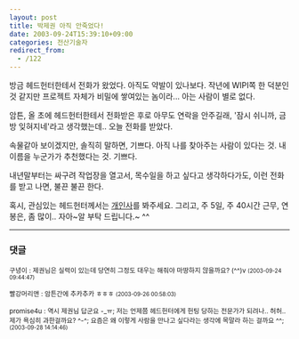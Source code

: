 ```yaml
---
layout: post
title: 박제권 아직 안죽었다!
date: 2003-09-24T15:39:10+09:00
categories: 전산기술자
redirect_from:
  - /122
---
```


방금 헤드헌터한테서 전화가 왔었다. 아직도 약발이 있나보다. 작년에 WIPI쪽 한 덕분인 것 같지만 프로젝트 자체가 비밀에 쌓여있는 놈이라... 아는 사람이 별로 없다.

암튼, 올 초에 헤드헌터한테서 전화받은 후로 아무도 연락을 안주길래, '잠시 쉬니까, 금방 잊혀지네'라고 생각했는데.. 오늘 전화를 받았다.

속물같아 보이겠지만, 솔직히 말하면, 기쁘다. 아직 나를 찾아주는 사람이 있다는 것. 내이름을 누군가가 추천했다는 것. 기쁘다.

내년말부터는 싸구려 작업장을 열고서, 목수일을 하고 싶다고 생각하다가도, 이런 전화를 받고 나면, 불끈 불끈 한다.

혹시, 관심있는 헤드헌터께서는 <a href="/110">개인사</a>를 봐주세요. 그리고, 주 5일, 주 40시간 근무, 연봉은, 좀 많이.. 자아~알 부탁 드립니다.~ ^^

* * *

### 댓글



<!--- cmt:255 --->
<!--- mail: --->
<!--- parent:0 --->

<small>구녕이 : 제권님은 실력이 있는데 당연히 그정도 대우는 해줘야 마땅하지 않을까요? (^^)v <small>(2003-09-24 09:44:47)</small></small>


<!--- cmt:256 --->
<!--- mail: --->
<!--- parent:0 --->

<small>빨강머리앤 : 암튼간에 추카추카 ㅎㅎㅎ <small>(2003-09-26 00:58:03)</small></small>


<!--- cmt:257 --->
<!--- mail: --->
<!--- parent:0 --->

<small>promise4u : 역시 제권님 답군요 -_ㅠ; 저는 언제쯤 헤드헌터에게 헌팅 당하는 전문가가 되려나.. 허허.. 제가 욕심히 과한걸까요? ^-^; 요즘은 왜 이렇게 사람을 만나고 싶다라는 생각에 목말라 하는 걸까요 ^^; <small>(2003-09-28 14:14:46)</small></small>

